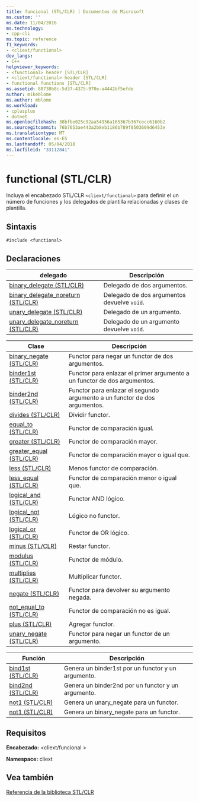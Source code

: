 ```yaml
---
title: funcional (STL/CLR) | Documentos de Microsoft
ms.custom: ''
ms.date: 11/04/2016
ms.technology:
- cpp-cli
ms.topic: reference
f1_keywords:
- <cliext/functional>
dev_langs:
- C++
helpviewer_keywords:
- <functional> header [STL/CLR]
- <cliext/functional> header [STL/CLR]
- functional functions [STL/CLR]
ms.assetid: 88738b8c-5d37-4375-970e-a4442bf5efde
author: mikeblome
ms.author: mblome
ms.workload:
- cplusplus
- dotnet
ms.openlocfilehash: 38bfbe025c92aa54956a165367b367cecc6160b2
ms.sourcegitcommit: 76b7653ae443a2b8eb1186b789f8503609d6453e
ms.translationtype: MT
ms.contentlocale: es-ES
ms.lasthandoff: 05/04/2018
ms.locfileid: "33112841"
---
```

# <a name="functional-stlclr"></a>functional (STL/CLR)
Incluya el encabezado STL/CLR `<cliext/functional>` para definir el un número de funciones y los delegados de plantilla relacionadas y clases de plantilla.  
  
## <a name="syntax"></a>Sintaxis  
  
```  
#include <functional>  
```  
  
## <a name="declarations"></a>Declaraciones  
  
|delegado|Descripción|  
|--------------|-----------------|  
|[binary_delegate (STL/CLR)](../dotnet/binary-delegate-stl-clr.md)|Delegado de dos argumentos.|  
|[binary_delegate_noreturn (STL/CLR)](../dotnet/binary-delegate-noreturn-stl-clr.md)|Delegado de dos argumentos devuelve `void`.|  
|[unary_delegate (STL/CLR)](../dotnet/unary-delegate-stl-clr.md)|Delegado de un argumento.|  
|[unary_delegate_noreturn (STL/CLR)](../dotnet/unary-delegate-noreturn-stl-clr.md)|Delegado de un argumento devuelve `void`.|  
  
|Clase|Descripción|  
|-----------|-----------------|  
|[binary_negate (STL/CLR)](../dotnet/binary-negate-stl-clr.md)|Functor para negar un functor de dos argumentos.|  
|[binder1st (STL/CLR)](../dotnet/binder1st-stl-clr.md)|Functor para enlazar el primer argumento a un functor de dos argumentos.|  
|[binder2nd (STL/CLR)](../dotnet/binder2nd-stl-clr.md)|Functor para enlazar el segundo argumento a un functor de dos argumentos.|  
|[divides (STL/CLR)](../dotnet/divides-stl-clr.md)|Dividir functor.|  
|[equal_to (STL/CLR)](../dotnet/equal-to-stl-clr.md)|Functor de comparación igual.|  
|[greater (STL/CLR)](../dotnet/greater-stl-clr.md)|Functor de comparación mayor.|  
|[greater_equal (STL/CLR)](../dotnet/greater-equal-stl-clr.md)|Functor de comparación mayor o igual que.|  
|[less (STL/CLR)](../dotnet/less-stl-clr.md)|Menos functor de comparación.|  
|[less_equal (STL/CLR)](../dotnet/less-equal-stl-clr.md)|Functor de comparación menor o igual que.|  
|[logical_and (STL/CLR)](../dotnet/logical-and-stl-clr.md)|Functor AND lógico.|  
|[logical_not (STL/CLR)](../dotnet/logical-not-stl-clr.md)|Lógico no functor.|  
|[logical_or (STL/CLR)](../dotnet/logical-or-stl-clr.md)|Functor de OR lógico.|  
|[minus (STL/CLR)](../dotnet/minus-stl-clr.md)|Restar functor.|  
|[modulus (STL/CLR)](../dotnet/modulus-stl-clr.md)|Functor de módulo.|  
|[multiplies (STL/CLR)](../dotnet/multiplies-stl-clr.md)|Multiplicar functor.|  
|[negate (STL/CLR)](../dotnet/negate-stl-clr.md)|Functor para devolver su argumento negada.|  
|[not_equal_to (STL/CLR)](../dotnet/not-equal-to-stl-clr.md)|Functor de comparación no es igual.|  
|[plus (STL/CLR)](../dotnet/plus-stl-clr.md)|Agregar functor.|  
|[unary_negate (STL/CLR)](../dotnet/unary-negate-stl-clr.md)|Functor para negar un functor de un argumento.|  
  
|Función|Descripción|  
|--------------|-----------------|  
|[bind1st (STL/CLR)](../dotnet/bind1st-stl-clr.md)|Genera un binder1st por un functor y un argumento.|  
|[bind2nd (STL/CLR)](../dotnet/bind2nd-stl-clr.md)|Genera un binder2nd por un functor y un argumento.|  
|[not1 (STL/CLR)](../dotnet/not1-stl-clr.md)|Genera un unary_negate para un functor.|  
|[not1 (STL/CLR)](../dotnet/not1-stl-clr.md)|Genera un binary_negate para un functor.|  
  
## <a name="requirements"></a>Requisitos  
 **Encabezado:** \<cliext/funcional >  
  
 **Namespace:** cliext  
  
## <a name="see-also"></a>Vea también  
 [Referencia de la biblioteca STL/CLR](../dotnet/stl-clr-library-reference.md)